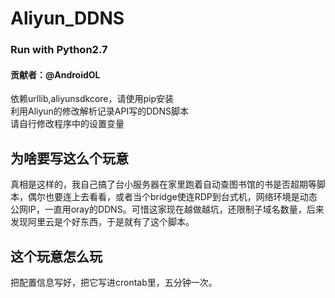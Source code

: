 # Aliyun_DDNS
<h3>Run with Python2.7</h3>
<h4>贡献者：@AndroidOL</h4>
依赖urllib,aliyunsdkcore，请使用pip安装<br />
利用Aliyun的修改解析记录API写的DDNS脚本<br />
请自行修改程序中的设置变量<br />
<h2>为啥要写这么个玩意</h2>
真相是这样的，我自己搞了台小服务器在家里跑着自动查图书馆的书是否超期等脚本，偶尔也要连上去看看，或者当个bridge使连RDP到台式机，网络环境是动态公网IP，一直用oray的DDNS。可惜这家现在越做越坑，还限制子域名数量，后来发现阿里云是个好东西，于是就有了这个脚本。
<h2>这个玩意怎么玩</h2>
把配置信息写好，把它写进crontab里，五分钟一次。
